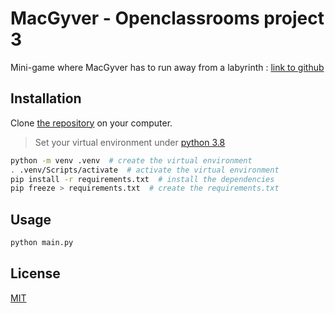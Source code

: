 # MacGyver - Openclassrooms project 3

Mini-game where MacGyver has to run away from a labyrinth : [link to github](https://github.com/Romderful/Project3_MacGyver)

## Installation

Clone [the repository](https://github.com/Romderful/Project3_MacGyver) on your computer.

> Set your virtual environment under [python 3.8](https://www.python.org/downloads/release/python-380/)

```bash
python -m venv .venv  # create the virtual environment
. .venv/Scripts/activate  # activate the virtual environment
pip install -r requirements.txt  # install the dependencies
pip freeze > requirements.txt  # create the requirements.txt
```

## Usage

```bash
python main.py
```

## License

[MIT](https://choosealicense.com/licenses/mit/)
